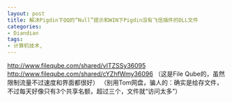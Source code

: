 ```yaml
---
layout: post
title: 解决Pigdin下QQ的“Null”提示和WIN下Pigdin没有飞信插件的DLL文件
categories:
- Diandian
tags:
- 计算机技术, 
---
```

http://www.fileqube.com/shared/vITZSSy36095 http://www.fileqube.com/shared/cYZhfWmy36096 （这是File Qube的，虽然限制流量不过速度和界面都很好） （别用Tom网盘，骗人的：确实是给存文件，不过每天好像只有3个共享名额，超过三个，文件就“访问太多”）